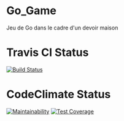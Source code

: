 # Go_Game
Jeu de Go dans le cadre d'un devoir maison

# Travis CI Status
[![Build Status](https://travis-ci.org/Asardex/Go_Game.svg?branch=master)](https://travis-ci.org/Asardex/Go_Game)

# CodeClimate Status
[![Maintainability](https://api.codeclimate.com/v1/badges/6bc36f5e8744f046dc36/maintainability)](https://codeclimate.com/github/Asardex/Go_Game/maintainability)
[![Test Coverage](https://api.codeclimate.com/v1/badges/6bc36f5e8744f046dc36/test_coverage)](https://codeclimate.com/github/Asardex/Go_Game/test_coverage)